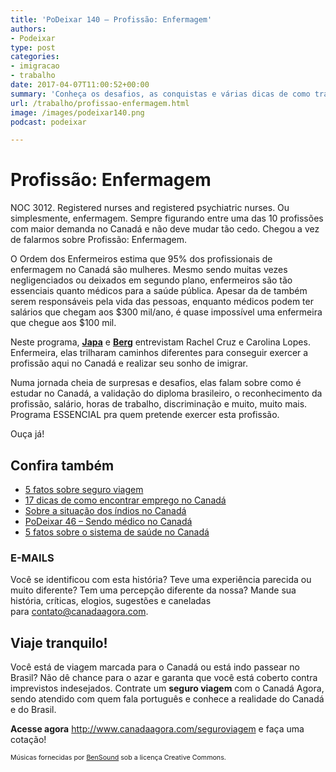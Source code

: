 ```yaml
---
title: 'PoDeixar 140 – Profissão: Enfermagem'
authors:
- Podeixar
type: post
categories:
- imigracao
- trabalho
date: 2017-04-07T11:00:52+00:00
summary: 'Conheça os desafios, as conquistas e várias dicas de como trabalhar como enfermeiro no Canadá neste programa especial. Profissão: enfermagem.'
url: /trabalho/profissao-enfermagem.html
image: /images/podeixar140.png
podcast: podeixar

---
```

# Profissão: Enfermagem

NOC 3012. Registered nurses and registered psychiatric nurses. Ou simplesmente, enfermagem. Sempre figurando entre uma das 10 profissões com maior demanda no Canadá e não deve mudar tão cedo. Chegou a vez de falarmos sobre Profissão: Enfermagem.

O Ordem dos Enfermeiros estima que 95% dos profissionais de enfermagem no Canadá são mulheres. Mesmo sendo muitas vezes negligenciados ou deixados em segundo plano, enfermeiros são tão essenciais quanto médicos para a saúde pública. Apesar da de também serem responsáveis pela vida das pessoas, enquanto médicos podem ter salários que chegam aos $300 mil/ano, é quase impossível uma enfermeira que chegue aos $100 mil.

Neste programa, [**Japa**][1] e [**Berg**][2] entrevistam Rachel Cruz e Carolina Lopes. Enfermeira, elas trilharam caminhos diferentes para conseguir exercer a profissão aqui no Canadá e realizar seu sonho de imigrar.

Numa jornada cheia de surpresas e desafios, elas falam sobre como é estudar no Canadá, a validação do diploma brasileiro, o reconhecimento da profissão, salário, horas de trabalho, discriminação e muito, muito mais. Programa ESSENCIAL pra quem pretende exercer esta profissão.

Ouça já!



## Confira também

  * [5 fatos sobre seguro viagem][3]
  * [17 dicas de como encontrar emprego no Canadá][4]
  * [Sobre a situação dos índios no Canadá][5]
  * [PoDeixar 46 &#8211; Sendo médico no Canadá][6]
  * [5 fatos sobre o sistema de saúde no Canadá][7]

### E-MAILS

Você se identificou com esta história? Teve uma experiência parecida ou muito diferente? Tem uma percepção diferente da nossa? Mande sua história, críticas, elogios, sugestões e caneladas para <contato@canadaagora.com>.

## Viaje tranquilo!

Você está de viagem marcada para o Canadá ou está indo passear no Brasil? Não dê chance para o azar e garanta que você está coberto contra imprevistos indesejados. Contrate um **seguro viagem** com o Canadá Agora, sendo atendido com quem fala português e conhece a realidade do Canadá e do Brasil.

**Acesse agora** <http://www.canadaagora.com/seguroviagem> e faça uma cotação!

<span style="font-size: 8pt;">Músicas fornecidas por <a href="http://www.bensound.com/" target="_blank">BenSound</a> sob a licença Creative Commons.</span>

 [1]: https://www.canadaagora.com/japa
 [2]: https://www.canadaagora.com/berg
 [3]: https://www.canadaagora.com/japa/5-fatos-sobre-seguro-viagem.html
 [4]: https://www.canadaagora.com/japa/dicas-encontrar-emprego-no-canada.html
 [5]: https://www.canadaagora.com/alicinha/indios-no-canada.html
 [6]: https://www.canadaagora.com/podeixar/sendo-medico-no-canada.html
 [7]: https://www.canadaagora.com/japa/5-fatos-sobre-o-sistema-de-saude-do-canada.html